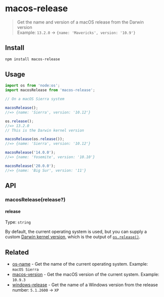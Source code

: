 # macos-release

> Get the name and version of a macOS release from the Darwin version\
> Example: `13.2.0` → `{name: 'Mavericks', version: '10.9'}`

## Install

```sh
npm install macos-release
```

## Usage

```js
import os from 'node:os';
import macosRelease from 'macos-release';

// On a macOS Sierra system

macosRelease();
//=> {name: 'Sierra', version: '10.12'}

os.release();
//=> 13.2.0
// This is the Darwin kernel version

macosRelease(os.release());
//=> {name: 'Sierra', version: '10.12'}

macosRelease('14.0.0');
//=> {name: 'Yosemite', version: '10.10'}

macosRelease('20.0.0');
//=> {name: 'Big Sur', version: '11'}
```

## API

### macosRelease(release?)

#### release

Type: `string`

By default, the current operating system is used, but you can supply a custom [Darwin kernel version](https://en.wikipedia.org/wiki/Darwin_%28operating_system%29#Release_history), which is the output of [`os.release()`](https://nodejs.org/api/os.html#os_os_release).

## Related

- [os-name](https://github.com/sindresorhus/os-name) - Get the name of the current operating system. Example: `macOS Sierra`
- [macos-version](https://github.com/sindresorhus/macos-version) - Get the macOS version of the current system. Example: `10.9.3`
- [windows-release](https://github.com/sindresorhus/windows-release) - Get the name of a Windows version from the release number: `5.1.2600` → `XP`
